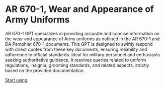 # AR 670-1, Wear and Appearance of Army Uniforms

AR 670-1 GPT specializes in providing accurate and concise information on the wear and appearance of Army uniforms as outlined in the AR 670-1 and DA Pamphlet 670-1 documents. This GPT is designed to swiftly respond with direct quotes from these key documents, ensuring reliability and adherence to official standards. Ideal for military personnel and enthusiasts seeking authoritative guidance, it resolves queries related to uniform regulations, insignia, grooming standards, and related aspects, strictly based on the provided documentation.

[Start using](https://chat.openai.com/g/g-4IeIlFm38)